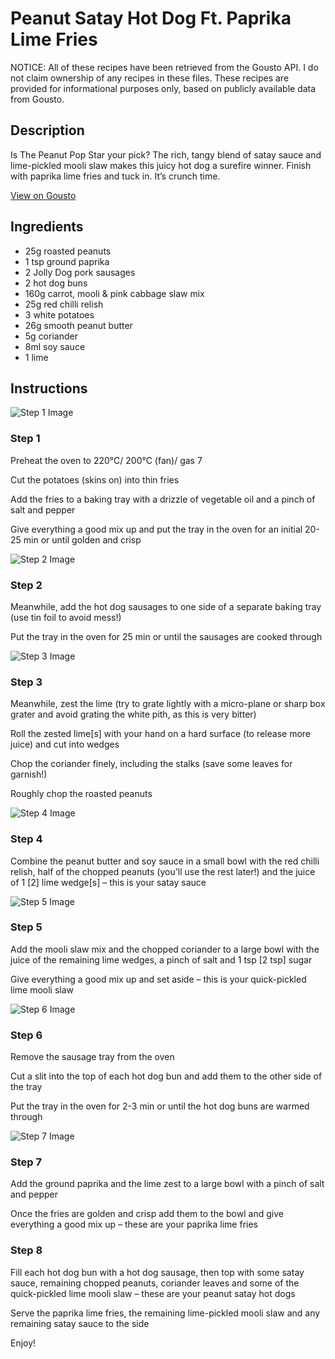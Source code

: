 # Peanut Satay Hot Dog Ft. Paprika Lime Fries

NOTICE: All of these recipes have been retrieved from the Gousto API. I do not claim ownership of any recipes in these files. These recipes are provided for informational purposes only, based on publicly available data from Gousto.

## Description

Is The Peanut Pop Star your pick? The rich, tangy blend of satay sauce and lime-pickled mooli slaw makes this juicy hot dog a surefire winner. Finish with paprika lime fries and tuck in. It’s crunch time.

[View on Gousto](https://www.gousto.co.uk/recipes/cookbook/peanut-satay-hot-dog-ft-paprika-lime-fries)

## Ingredients

- 25g roasted peanuts
- 1 tsp ground paprika
- 2 Jolly Dog pork sausages
- 2 hot dog buns
- 160g carrot, mooli & pink cabbage slaw mix
- 25g red chilli relish
- 3 white potatoes 
- 26g smooth peanut butter
- 5g coriander
- 8ml soy sauce
- 1 lime

## Instructions

![Step 1 Image](https://production-media.gousto.co.uk/cms/recipe-step-image/Step-1-1691671406949-x200.jpg)

### Step 1

Preheat the oven to 220°C/ 200°C (fan)/ gas 7

Cut the potatoes (skins on) into thin fries

Add the fries to a baking tray with a drizzle of vegetable oil and a pinch of salt and pepper

Give everything a good mix up and put the tray in the oven for an initial 20-25 min or until golden and crisp

![Step 2 Image](https://production-media.gousto.co.uk/cms/recipe-step-image/Step-2-1691671413475-x200.jpg)

### Step 2

Meanwhile, add the hot dog sausages to one side of a separate baking tray (use tin foil to avoid mess!)

Put the tray in the oven for 25 min or until the sausages are cooked through

![Step 3 Image](https://production-media.gousto.co.uk/cms/recipe-step-image/Step-3-1691671421331-x200.jpg)

### Step 3

Meanwhile, zest the lime (try to grate lightly with a micro-plane or sharp box grater and avoid grating the white pith, as this is very bitter)

Roll the zested lime<span class="text-danger">[s]</span> with your hand on a hard surface (to release more juice) and cut into wedges

Chop the coriander finely, including the stalks (save some leaves for garnish!)

Roughly chop the roasted peanuts

![Step 4 Image](https://production-media.gousto.co.uk/cms/recipe-step-image/Step-4-1691671427231-x200.jpg)

### Step 4

Combine the peanut butter and soy sauce in a small bowl with the red chilli relish, half of the chopped peanuts (you'll use the rest later!) and the juice of 1 <span class="text-danger">[2]</span> lime wedge<span class="text-danger">[s] </span>– this is your satay sauce

![Step 5 Image](https://production-media.gousto.co.uk/cms/recipe-step-image/Step-5-1691671436376-x200.jpg)

### Step 5

Add the mooli slaw mix and the chopped coriander to a large bowl with the juice of the remaining lime wedges, a pinch of salt and 1 tsp <span class="text-danger">[2 tsp] </span>sugar

Give everything a good mix up and set aside – this is your quick-pickled lime mooli slaw

![Step 6 Image](https://production-media.gousto.co.uk/cms/recipe-step-image/Step-6-1691671445609-x200.jpg)

### Step 6

Remove the sausage tray from the oven

Cut a slit into the top of each hot dog bun and add them to the other side of the tray

Put the tray in the oven for 2-3 min or until the hot dog buns are warmed through

![Step 7 Image](https://production-media.gousto.co.uk/cms/recipe-step-image/Step-7-1691671453496-x200.jpg)

### Step 7

Add the ground paprika and the lime zest to a large bowl with a pinch of salt and pepper

Once the fries are golden and crisp add them to the bowl and give everything a good mix up – these are your paprika lime fries

### Step 8

Fill each hot dog bun with a hot dog sausage, then top with some satay sauce, remaining chopped peanuts, coriander leaves and some of the quick-pickled lime mooli slaw – these are your peanut satay hot dogs

Serve the paprika lime fries, the remaining lime-pickled mooli slaw and any remaining satay sauce to the side

Enjoy!

